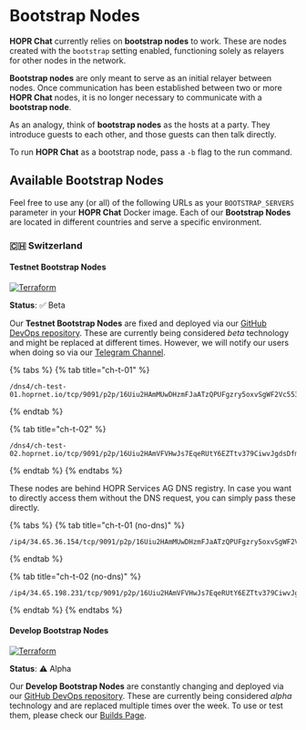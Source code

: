 <!-- ---
description: An introduction to bootstrap nodes inside HOPR Chat
--- -->

# Bootstrap Nodes

**HOPR Chat** currently relies on **bootstrap nodes** to work. These are nodes created with the `bootstrap` setting enabled, functioning solely as relayers for other nodes in the network.

**Bootstrap nodes** are only meant to serve as an initial relayer between nodes. Once communication has been established between two or more **HOPR Chat** nodes, it is no longer necessary to communicate with a **bootstrap node**.

As an analogy, think of **bootstrap nodes** as the hosts at a party. They introduce guests to each other, and those guests can then talk directly.

To run **HOPR Chat** as a bootstrap node, pass a `-b` flag to the run command.

## Available Bootstrap Nodes

Feel free to use any \(or all\) of the following URLs as your `BOOTSTRAP_SERVERS` parameter in your **HOPR Chat** Docker image. Each of our **Bootstrap Nodes** are located in different countries and serve a specific environment.

### 🇨🇭 Switzerland

#### Testnet Bootstrap Nodes

[![Terraform](https://github.com/hoprnet/hopr-devops/workflows/Terraform/badge.svg)](https://github.com/hoprnet/hopr-devops/workflows/Terraform/badge.svg)

**Status**: ✅ Beta

Our **Testnet Bootstrap Nodes** are fixed and deployed via our [GitHub DevOps repository](https://github.com/hoprnet/hopr-devops). These are currently being considered _beta_ technology and might be replaced at different times. However, we will notify our users when doing so via our [Telegram Channel](http://t.me/hoprnet).

{% tabs %}
{% tab title="ch-t-01" %}

```text
/dns4/ch-test-01.hoprnet.io/tcp/9091/p2p/16Uiu2HAmMUwDHzmFJaATzQPUFgzry5oxvSgWF2Vc553HCpekC4qU
```

{% endtab %}

{% tab title="ch-t-02" %}

```text
/dns4/ch-test-02.hoprnet.io/tcp/9091/p2p/16Uiu2HAmVFVHwJs7EqeRUtY6EZTtv379CiwvJgdsDfmdywbKfgAq
```

{% endtab %}
{% endtabs %}

These nodes are behind HOPR Services AG DNS registry. In case you want to directly access them without the DNS request, you can simply pass these directly.

{% tabs %}
{% tab title="ch-t-01 \(no-dns\)" %}

```text
/ip4/34.65.36.154/tcp/9091/p2p/16Uiu2HAmMUwDHzmFJaATzQPUFgzry5oxvSgWF2Vc553HCpekC4qU
```

{% endtab %}

{% tab title="ch-t-02 \(no-dns\)" %}

```
/ip4/34.65.198.231/tcp/9091/p2p/16Uiu2HAmVFVHwJs7EqeRUtY6EZTtv379CiwvJgdsDfmdywbKfgAq
```

{% endtab %}
{% endtabs %}

#### Develop Bootstrap Nodes

[![Terraform](https://github.com/hoprnet/hopr-devops/workflows/Terraform/badge.svg)](https://github.com/hoprnet/hopr-devops/workflows/Terraform/badge.svg)

**Status**: ⚠️ Alpha

Our **Develop Bootstrap Nodes** are constantly changing and deployed via our [GitHub DevOps repository](https://github.com/hoprnet/hopr-devops). These are currently being considered _alpha_ technology and are replaced multiple times over the week. To use or test them, please check our [Builds Page](https://github.com/hoprnet/hopr-devops/actions?query=workflow%3ATerraform).
